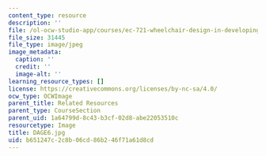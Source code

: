 ```yaml
---
content_type: resource
description: ''
file: /ol-ocw-studio-app/courses/ec-721-wheelchair-design-in-developing-countries-spring-2009/b651247c2c8b06cd86b246f71a61d8cd_DAGE6.jpg
file_size: 31445
file_type: image/jpeg
image_metadata:
  caption: ''
  credit: ''
  image-alt: ''
learning_resource_types: []
license: https://creativecommons.org/licenses/by-nc-sa/4.0/
ocw_type: OCWImage
parent_title: Related Resources
parent_type: CourseSection
parent_uid: 1a64799d-8c43-b3cf-02d8-abe22053510c
resourcetype: Image
title: DAGE6.jpg
uid: b651247c-2c8b-06cd-86b2-46f71a61d8cd
---
```

